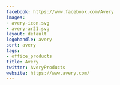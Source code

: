 ```yaml
---
facebook: https://www.facebook.com/Avery
images:
- avery-icon.svg
- avery-ar21.svg
layout: default
logohandle: avery
sort: avery
tags:
- office_products
title: Avery
twitter: AveryProducts
website: https://www.avery.com/
---
```

